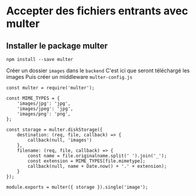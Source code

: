 # Accepter des fichiers entrants avec multer

## Installer le package multer

```npm install --save multer```

Créer un dossier ```images``` dans le ```backend```
C'est ici que seront téléchargé les images
Puis créer un middleware ```multer-config.js```

```
const multer = require('multer');

const MIME_TYPES = {
    'images/jpg': 'jpg',
    'images/jpeg': 'jpg',
    'images/png': 'png',
};

const storage = multer.diskStorage({
    destination: (req, file, callback) => {
        callback(null, 'images')
    },
    filename: (req, file, callback) => {
        const name = file.originalname.split(' ').join('_');
        const extension = MIME_TYPES[file.mimetype];
        callback(null, name + Date.now() + '.' + extension);
    }
});

module.exports = multer({ storage }).single('image');
```